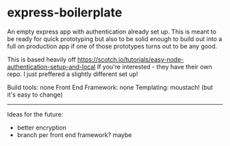 # express-boilerplate
An empty express app with authentication already set up.
This is meant to be ready for quick prototyping but also to be solid enough to build out into a full on production app if one of those prototypes turns out to be any good.

This is based heavily off https://scotch.io/tutorials/easy-node-authentication-setup-and-local
If you're interested - they have their own repo.
I just preffered a slightly different set up!

Build tools: none 
Front End Framework: none
Templating: moustach!  (but it's easy to change)

---

Ideas for the future:

* better encryption
* branch per front end framework? maybe